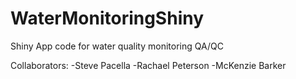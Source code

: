# WaterMonitoringShiny
Shiny App code for water quality monitoring QA/QC

Collaborators:
  -Steve Pacella
  -Rachael Peterson
  -McKenzie Barker